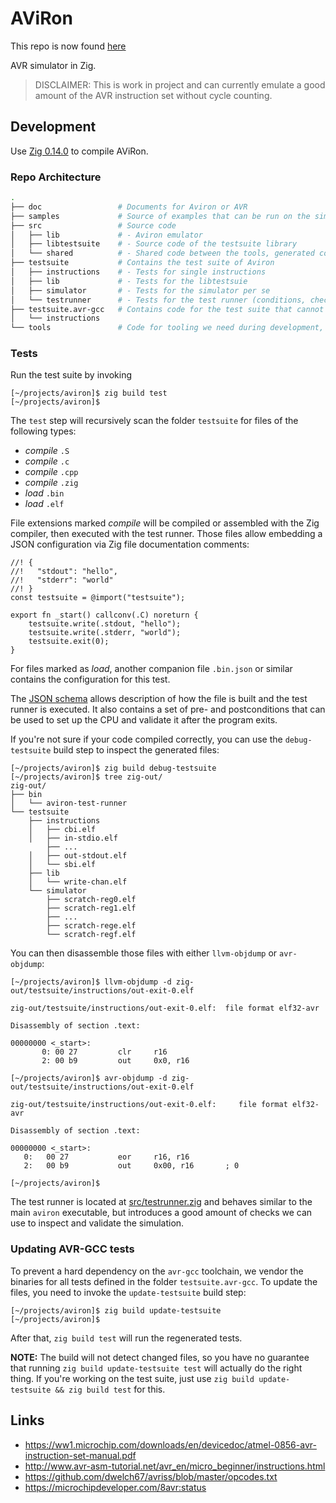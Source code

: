# AViRon

This repo is now found [here](https://github.com/ZigEmbeddedGroup/microzig/tree/main/simulators/aviron)

AVR simulator in Zig.

> DISCLAIMER: This is work in project and can currently emulate a good amount of the AVR instruction set without cycle counting.

## Development

Use [Zig 0.14.0](https://ziglang.org/download/#release-0.14.0) to compile AViRon.

### Repo Architecture

```sh
.
├── doc                 # Documents for Aviron or AVR 
├── samples             # Source of examples that can be run on the simulator
├── src                 # Source code
│   ├── lib             # - Aviron emulator
│   ├── libtestsuite    # - Source code of the testsuite library
│   └── shared          # - Shared code between the tools, generated code and simulator
├── testsuite           # Contains the test suite of Aviron
│   ├── instructions    # - Tests for single instructions
│   ├── lib             # - Tests for the libtestsuie  
│   ├── simulator       # - Tests for the simulator per se 
│   └── testrunner      # - Tests for the test runner (conditions, checks, ...)
├── testsuite.avr-gcc   # Contains code for the test suite that cannot be built with LLVM right now
│   └── instructions
└── tools               # Code for tooling we need during development, but not for deployment
```

### Tests

Run the test suite by invoking

```sh-session
[~/projects/aviron]$ zig build test
[~/projects/aviron]$ 
```

The `test` step will recursively scan the folder `testsuite` for files of the following types:

- *compile* `.S`
- *compile* `.c`
- *compile* `.cpp`
- *compile* `.zig`
- *load* `.bin`
- *load* `.elf`

File extensions marked *compile* will be compiled or assembled with the Zig compiler, then executed with the test runner. Those files allow embedding a JSON configuration via Zig file documentation comments:

```zig
//! {
//!   "stdout": "hello",
//!   "stderr": "world"
//! }
const testsuite = @import("testsuite");

export fn _start() callconv(.C) noreturn {
    testsuite.write(.stdout, "hello");
    testsuite.write(.stderr, "world");
    testsuite.exit(0);
}
```

For files marked as *load*, another companion file `.bin.json` or similar contains the configuration for this test.

The [JSON schema](src/testconfig.zig) allows description of how the file is built and the test runner is executed. It also contains a set of pre- and postconditions that can be used to set up the CPU and validate it after the program exits.

If you're not sure if your code compiled correctly, you can use the `debug-testsuite` build step to inspect the generated files:

```sh-session
[~/projects/aviron]$ zig build debug-testsuite
[~/projects/aviron]$ tree zig-out/
zig-out/
├── bin
│   └── aviron-test-runner
└── testsuite
    ├── instructions
    │   ├── cbi.elf
    │   ├── in-stdio.elf
        ├── ...
    │   ├── out-stdout.elf
    │   └── sbi.elf
    ├── lib
    │   └── write-chan.elf
    └── simulator
        ├── scratch-reg0.elf
        ├── scratch-reg1.elf
        ├── ...
        ├── scratch-rege.elf
        └── scratch-regf.elf
```

You can then disassemble those files with either `llvm-objdump` or `avr-objdump`:

```sh-session
[~/projects/aviron]$ llvm-objdump -d zig-out/testsuite/instructions/out-exit-0.elf 

zig-out/testsuite/instructions/out-exit-0.elf:  file format elf32-avr

Disassembly of section .text:

00000000 <_start>:
       0: 00 27         clr     r16
       2: 00 b9         out     0x0, r16
       
[~/projects/aviron]$ avr-objdump -d zig-out/testsuite/instructions/out-exit-0.elf 

zig-out/testsuite/instructions/out-exit-0.elf:     file format elf32-avr

Disassembly of section .text:

00000000 <_start>:
   0:   00 27           eor     r16, r16
   2:   00 b9           out     0x00, r16       ; 0

[~/projects/aviron]$ 
```

The test runner is located at [src/testrunner.zig](src/testrunner.zig) and behaves similar to the main `aviron` executable, but introduces a good amount of checks we can use to inspect and validate the simulation.

### Updating AVR-GCC tests

To prevent a hard dependency on the `avr-gcc` toolchain, we vendor the binaries for all tests defined in the folder `testsuite.avr-gcc`. To update the files, you need to invoke the `update-testsuite` build step:

```sh-session
[~/projects/aviron]$ zig build update-testsuite
[~/projects/aviron]$ 
```

After that, `zig build test` will run the regenerated tests.

**NOTE:** The build will not detect changed files, so you have no guarantee that running `zig build update-testsuite test` will actually do the right thing. If you're working on the test suite, just use `zig build update-testsuite && zig build test` for this.

## Links

- https://ww1.microchip.com/downloads/en/devicedoc/atmel-0856-avr-instruction-set-manual.pdf
- http://www.avr-asm-tutorial.net/avr_en/micro_beginner/instructions.html
- https://github.com/dwelch67/avriss/blob/master/opcodes.txt
- https://microchipdeveloper.com/8avr:status
